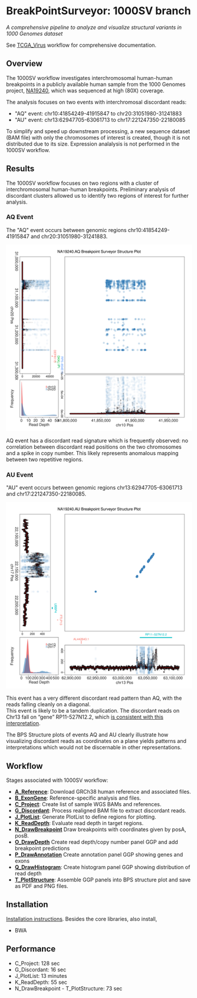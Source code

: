 # BreakPointSurveyor: 1000SV branch

*A comprehensive pipeline to analyze and visualize structural variants in 1000 Genomes dataset*

See [TCGA_Virus](https://github.com/ding-lab/BreakPointSurveyor) workflow for comprehensive documentation.

## Overview

The 1000SV workflow investigates interchromosomal human-human breakpoints in a
publicly available human sample from the 1000 Genomes project,
[NA19240](http://www.internationalgenome.org/data-portal/sample/NA19240), which
was sequenced at high (80X) coverage.

The analysis focuses on two events with interchromosal discordant reads:
* "AQ" event: chr10:41854249-41915847 to chr20:31051980-31241883	
* "AU" event: chr13:62947705-63061713 to chr17:221247350-22180085	

To simplify and speed up downstream processing, a new sequence dataset (BAM
file) with only the chromosomes of interest is created, though it is not
distributed due to its size.  Expression analalysis is not performed in the
1000SV workflow.

## Results

The 1000SV workflow focuses on two regions with a cluster of interchromosomal
human-human breakpoints.  Preliminary analysis of discordant clusters allowed
us to identify two regions of interest for further analysis.

### AQ Event

The "AQ" event occurs between genomic regions chr10:41854249-41915847 and chr20:31051980-31241883.

<img src="T_PlotStructure/plots/NA19240.AQ.chr10_chr20.BreakpointSurvey.png" width="600"/>

AQ event has a discordant read signature which is frequently observed: no
correlation between discordant read positions on the two chromosomes and a
spike in copy number.  This likely represents anomalous mapping between two
repetitive regions.

### AU Event

"AU" event occurs between genomic regions chr13:62947705-63061713 and chr17:221247350-22180085.

<img src="T_PlotStructure/plots/NA19240.AU.chr13_chr17.BreakpointSurvey.png" width="600"/>

This event has a very different discordant read pattern than AQ, with the reads falling cleanly on a diagonal.  
This event is likely to be a tandem duplication.  The discordant reads on Chr13 fall on “gene” RP11-527N12.2,
which [is consistent with this interpretation](https://www.biostars.org/p/51456/).

The BPS Structure plots of events AQ and AU clearly illustrate how visualizing discordant reads as coordinates 
on a plane yields patterns and interpretations which would not be discernable in other representations.

## Workflow

Stages associated with 1000SV workflow:

* **[A_Reference](A_Reference/README.md)**: Download GRCh38 human reference and associated files.
* **[B_ExonGene](B_ExonGene/README.md)**: Reference-specific analysis and files.
* **[C_Project](C_Project/README.md)**: Create list of sample WGS BAMs and references.
* **[G_Discordant](G_Discordant/README.md)**: Process realigned BAM file to extract discordant reads.
* **[J_PlotList](J_PlotList/README.md)**: Generate PlotList to define regions for plotting.
* **[K_ReadDepth](K_ReadDepth/README.md)**: Evaluate read depth in target regions.
* **[N_DrawBreakpoint](N_DrawBreakpoint/README.md)** Draw breakpoints with coordinates given by posA, posB.
* **[O_DrawDepth](O_DrawDepth/README.md)** Create read depth/copy number panel GGP and add breakpoint predictions
* **[P_DrawAnnotation](P_DrawAnnotation/README.md)** Create annotation panel GGP showing genes and exons
* **[Q_DrawHistogram](Q_DrawHistogram/README.md)**: Create histogram panel GGP showing distribution of read depth
* **[T_PlotStructure](T_PlotStructure/README.md)**: Assemble GGP panels into BPS structure plot and save as PDF and PNG files.

## Installation

[Installation instructions](https://github.com/ding-lab/BreakPointSurveyor/blob/master/INSTALL.md).  Besides the core libraries, also install,
* BWA

## Performance
* C_Project: 128 sec
* G_Discordant: 16 sec
* J_PlotList: 13 minutes
* K_ReadDepth: 55 sec
* N_DrawBreakpoint - T_PlotStructure: 73 sec
